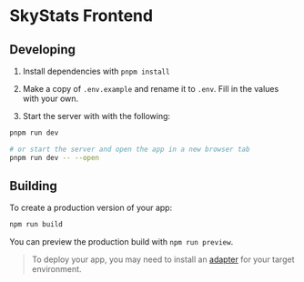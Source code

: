 # SkyStats Frontend

## Developing

1. Install dependencies with `pnpm install`

2. Make a copy of `.env.example` and rename it to `.env`. Fill in the values with your own.

3. Start the server with with the following:
```bash
pnpm run dev

# or start the server and open the app in a new browser tab
pnpm run dev -- --open
```

## Building

To create a production version of your app:

```bash
npm run build
```

You can preview the production build with `npm run preview`.

> To deploy your app, you may need to install an [adapter](https://kit.svelte.dev/docs/adapters) for your target environment.
